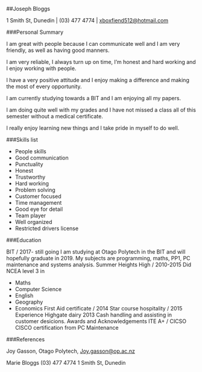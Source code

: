 ##Joseph Bloggs

1 Smith St, Dunedin | (03) 477 4774 | xboxfiend512@hotmail.com 

###Personal Summary

I am great with people because I can communicate well and I am very friendly, as well as having good manners.

I am very reliable, I always turn up on time, I’m honest and hard working and I enjoy working with people.
 
I have a very positive attitude and I enjoy making a difference and making the most of every opportunity.
 
I am currently studying towards a BIT and I am enjoying all my papers.

I am doing quite well with my grades and I have not missed a class all of this semester without a medical certificate.
 
I really enjoy learning new things and I take pride in myself to do well.
 
###Skills list
* People skills
* Good communication
* Punctuality
* Honest
* Trustworthy
* Hard working
* Problem solving
* Customer focused
* Time management
* Good eye for detail
* Team player
* Well organized
* Restricted drivers license

###Education

BIT / 2017- still going
I am studying at Otago Polytech in the BIT and will hopefully graduate in 2019. My subjects are programming, maths, PP1, PC maintenance and systems analysis.
Summer Heights High / 2010-2015
Did NCEA level 3 in
* Maths
* Computer Science
* English
* Geography
* Economics
First Aid certificate / 2014
Star course hospitality / 2015
Experience
Highgate dairy
2013
Cash handling and assisting in customer desicions.
Awards and Acknowledgements
ITE A+ / CICSO
CISCO certification from PC Maintenance

###References

Joy Gasson,
Otago Polytech,
Joy.gasson@op.ac.nz


Marie Bloggs
(03) 477 4774 
1 Smith St, 
Dunedin
